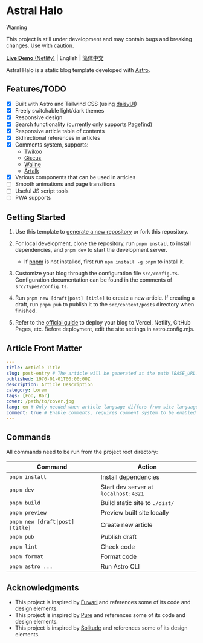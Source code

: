 # Astral Halo

> [!WARNING]
> This project is still under development and may contain bugs and breaking changes. Use with caution.

[**Live Demo** (Netlify)](https://astral-halo.netlify.app/) | English | [简体中文](README-zh_CN.md)

Astral Halo is a static blog template developed with [Astro](https://astro.build).

## Features/TODO

- [x] Built with Astro and Tailwind CSS (using [daisyUI](https://daisyui.com/?lang=en))
- [x] Freely switchable light/dark themes
- [x] Responsive design
- [x] Search functionality (currently only supports [Pagefind](https://pagefind.app/))
- [x] Responsive article table of contents
- [x] Bidirectional references in articles
- [x] Comments system, supports:
  - [Twikoo](https://twikoo.js.org/en/)
  - [Giscus](https://giscus.app/en/)
  - [Waline](https://waline.js.org/en/)
  - [Artalk](https://artalk.js.org/?lng=en)
- [x] Various components that can be used in articles
- [ ] Smooth animations and page transitions
- [ ] Useful JS script tools
- [ ] PWA supports

## Getting Started

1. Use this template to [generate a new repository](https://github.com/HPCesia/astral-halo/generate) or fork this repository.
2. For local development, clone the repository, run `pnpm install` to install dependencies, and `pnpm dev` to start the development server.

   - If [pnpm](https://pnpm.io/) is not installed, first run `npm install -g pnpm` to install it.

3. Customize your blog through the configuration file `src/config.ts`. Configuration documentation can be found in the comments of `src/types/config.ts`.
4. Run `pnpm new [draft|post] [title]` to create a new article. If creating a draft, run `pnpm pub` to publish it to the `src/content/posts` directory when finished.
5. Refer to the [official guide](https://docs.astro.build/en/guides/deploy/) to deploy your blog to Vercel, Netlify, GitHub Pages, etc. Before deployment, edit the site settings in astro.config.mjs.

## Article Front Matter

```yaml
---
title: Article Title
slug: post-entry # The article will be generated at the path [BASE_URL]/posts/post-entry/
published: 1970-01-01T00:00:00Z
description: Article Description
category: Lorem
tags: [Foo, Bar]
cover: /path/to/cover.jpg
lang: en # Only needed when article language differs from site language in `config.ts`
comment: true # Enable comments, requires comment system to be enabled and configured in `config.ts`
---
```

## Commands

All commands need to be run from the project root directory:

| Command                          | Action                               |
| -------------------------------- | ------------------------------------ |
| `pnpm install`                   | Install dependencies                 |
| `pnpm dev`                       | Start dev server at `localhost:4321` |
| `pnpm build`                     | Build static site to `./dist/`       |
| `pnpm preview`                   | Preview built site locally           |
| `pnpm new [draft\|post] [title]` | Create new article                   |
| `pnpm pub`                       | Publish draft                        |
| `pnpm lint`                      | Check code                           |
| `pnpm format`                    | Format code                          |
| `pnpm astro ...`                 | Run Astro CLI                        |

## Acknowledgments

- This project is inspired by [Fuwari](https://github.com/saicaca/fuwari) and references some of its code and design elements.
- This project is inspired by [Pure](https://github.com/cworld1/astro-theme-pure) and references some of its code and design elements.
- This project is inspired by [Solitude](https://github.com/everfu/hexo-theme-solitude) and references some of its design elements.
